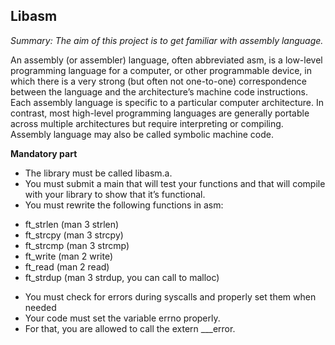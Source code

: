 ## Libasm

*Summary: The aim of this project is to get familiar with assembly language.*

An assembly (or assembler) language, often abbreviated asm, is a low-level programming
language for a computer, or other programmable device, in which there is a very strong
(but often not one-to-one) correspondence between the language and the architecture’s
machine code instructions. Each assembly language is specific to a particular computer
architecture. In contrast, most high-level programming languages are generally portable
across multiple architectures but require interpreting or compiling. Assembly language
may also be called symbolic machine code.

**Mandatory part**

* The library must be called libasm.a.
* You must submit a main that will test your functions and that will compile with your library to show that it’s functional.
* You must rewrite the following functions in asm:

- ft_strlen (man 3 strlen)
- ft_strcpy (man 3 strcpy)
- ft_strcmp (man 3 strcmp)
- ft_write (man 2 write)
- ft_read (man 2 read)
- ft_strdup (man 3 strdup, you can call to malloc)

* You must check for errors during syscalls and properly set them when needed
* Your code must set the variable errno properly.
* For that, you are allowed to call the extern ___error.